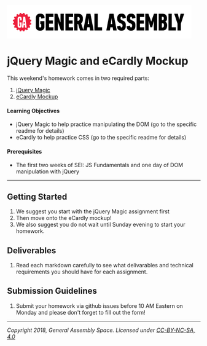 [![General Assembly Logo](/ga_cog.png)](https://generalassemb.ly)

# jQuery Magic and eCardly Mockup

This weekend's homework comes in two required parts: 

1. [jQuery Magic](jquery-magic)
1. [eCardly Mockup](eCardly)

#### Learning Objectives

- jQuery Magic to help practice manipulating the DOM (go to the specific readme for details)
- eCardly to help practice CSS (go to the specific readme for details)

#### Prerequisites

- The first two weeks of SEI: JS Fundamentals and one day of DOM manipulation with jQuery

---

## Getting Started

1. We suggest you start with the jQuery Magic assignment first
1. Then move onto the eCardly mockup!
1. We also suggest you do not wait until Sunday evening to start your homework.

## Deliverables

1. Read each markdown carefully to see what delivarables and technical requirements you should have for each assignment.

## Submission Guidelines

1. Submit your homework via github issues before 10 AM Eastern on Monday and please don't forget to fill out the form!

---

*Copyright 2018, General Assembly Space. Licensed under [CC-BY-NC-SA, 4.0](https://creativecommons.org/licenses/by-nc-sa/4.0/)*
